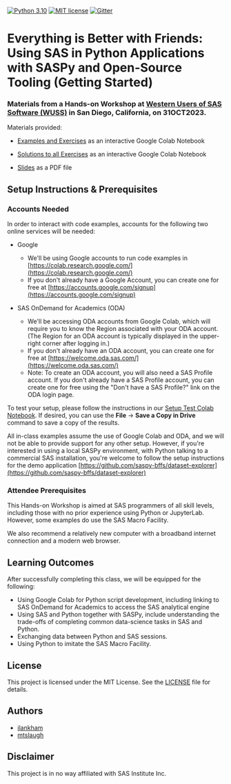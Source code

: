 [![Python 3.10](https://img.shields.io/badge/python-3.10-brightgreen.svg)](#prerequisites)  [![MIT license](https://img.shields.io/badge/License-MIT-blue.svg)](LICENSE)  [![Gitter](https://img.shields.io/gitter/room/saspy-bffs/community.svg?color=777777)](https://gitter.im/saspy-bffs/community)


# Everything is Better with Friends: Using SAS in Python Applications with SASPy and Open-Source Tooling (Getting Started)


### Materials from a Hands-on Workshop at [Western Users of SAS Software (WUSS)](https://www.wuss.org/us/) in San Diego, California, on 31OCT2023.

Materials provided:

  - [Examples and Exercises](https://colab.research.google.com/drive/1hJRTGOAKKSbE9746mms8HTdrNAfV3SMG#offline=true&sandboxMode=true) as an interactive Google Colab Notebook

  - [Solutions to all Exercises](https://colab.research.google.com/drive/1h3YjueG9YZfh5QIl0w2k3Rab5A59NVhd#offline=true&sandboxMode=true) as an interactive Google Colab Notebook

<!--  - [Solutions to all Exercises](solutions/Solutions-Everything_is_Better_with_Friends-Getting_Started.pdf) as a PDF file -->

  - [Slides](slides/Slides-Everything_Is_Better_With_Friends-WUSS2023.pdf) as a PDF file    


## Setup Instructions & Prerequisites

### Accounts Needed

In order to interact with code examples, accounts for the following two online services will be needed:

- Google
  - We'll be using Google accounts to run code examples in [https://colab.research.google.com/](https://colab.research.google.com/)
  - If you don't already have a Google Account, you can create one for free at [https://accounts.google.com/signup](https://accounts.google.com/signup) 

- SAS OnDemand for Academics (ODA)
  - We'll be accessing ODA accounts from Google Colab, which will require you to know the Region associated with your ODA account. (The Region for an ODA account is typically displayed in the upper-right corner after logging in.)
  - If you don't already have an ODA account, you can create one for free at [https://welcome.oda.sas.com/](https://welcome.oda.sas.com/)
  - Note: To create an ODA account, you will also need a SAS Profile account. If you don't already have a SAS Profile account, you can create one for free using the "Don't have a SAS Profile?" link on the ODA login page.

To test your setup, please follow the instructions in our [Setup Test Colab Notebook](https://colab.research.google.com/drive/12KqxwnRm7IoFpShnD2UnhrJEP31KiGHD#offline=true&sandboxMode=true). If desired, you can use the __File__ -> __Save a Copy in Drive__ command to save a copy of the results.

All in-class examples assume the use of Google Colab and ODA, and we will not be able to provide support for any other setup. However, if you're interested in using a local SASPy environment, with Python talking to a commercial SAS installation, you're welcome to follow the setup instructions for the demo application [https://github.com/saspy-bffs/dataset-explorer](https://github.com/saspy-bffs/dataset-explorer)


### Attendee Prerequisites

This Hands-on Workshop is aimed at SAS programmers of all skill levels, including those with no prior experience using Python or JupyterLab. However, some examples do use the SAS Macro Facility.

We also recommend a relatively new computer with a broadband internet connection and a modern web browser.


## Learning Outcomes

After successfully completing this class, we will be equipped for the following:

-	Using Google Colab for Python script development, including linking to SAS OnDemand for Academics to access the SAS analytical engine
-	Using SAS and Python together with SASPy, include understanding the trade-offs of completing common data-science tasks in SAS and Python.
-	Exchanging data between Python and SAS sessions.
-	Using Python to imitate the SAS Macro Facility.


## License
This project is licensed under the MIT License. See the [LICENSE](LICENSE) file for details.


## Authors
* [ilankham](https://github.com/ilankham)
* [mtslaugh](https://github.com/mtslaugh)


## Disclaimer

This project is in no way affiliated with SAS Institute Inc.

